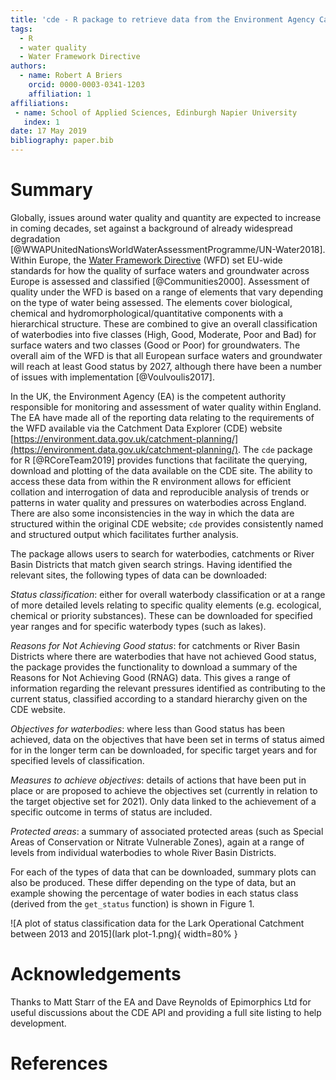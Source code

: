 ```yaml
---
title: 'cde - R package to retrieve data from the Environment Agency Catchment Data Explorer site'
tags:
  - R
  - water quality
  - Water Framework Directive
authors:
  - name: Robert A Briers
    orcid: 0000-0003-0341-1203
    affiliation: 1
affiliations:
 - name: School of Applied Sciences, Edinburgh Napier University
   index: 1
date: 17 May 2019
bibliography: paper.bib
---
```


# Summary

Globally, issues around water quality and quantity are expected to increase in coming decades, set against a background of already widespread degradation [@WWAPUnitedNationsWorldWaterAssessmentProgramme/UN-Water2018]. Within Europe, the [Water Framework Directive](http://ec.europa.eu/environment/water/water-framework/) (WFD) set EU-wide standards for how the quality of surface waters and groundwater across Europe is assessed and classified [@Communities2000]. Assessment of quality under the WFD is based on a range of elements that vary depending on the type of water being assessed. The elements cover biological, chemical and hydromorphological/quantitative components with a hierarchical structure. These are combined to give an overall classification of waterbodies into five classes (High, Good, Moderate, Poor and Bad) for surface waters and two classes (Good or Poor) for groundwaters. The overall aim of the WFD is that all European surface waters and groundwater will reach at least Good status by 2027, although there have been a number of issues with implementation [@Voulvoulis2017].

In the UK, the Environment Agency (EA) is the competent authority responsible for monitoring and assessment of water quality within England. The EA have made all of the reporting data relating to the requirements of the WFD available via the Catchment Data Explorer (CDE) website [https://environment.data.gov.uk/catchment-planning/](https://environment.data.gov.uk/catchment-planning/). The ``cde`` package for R [@RCoreTeam2019] provides functions that facilitate the querying, download and plotting of the data available on the CDE site. The ability to access these data from within the R environment allows for efficient collation and interrogation of data and reproducible analysis of trends or patterns in water quality and pressures on waterbodies across England. There are also some inconsistencies in the way in which the data are structured within the original CDE website; ``cde`` provides consistently named and structured output which facilitates further analysis.

The package allows users to search for waterbodies, catchments or River Basin Districts that match given search strings. Having identified the relevant sites, the following types of data can be downloaded:

*Status classification*: either for overall waterbody classification or at a range of more detailed levels relating to specific quality elements (e.g. ecological, chemical or priority substances). These can be downloaded for specified year ranges and for specific waterbody types (such as lakes).

*Reasons for Not Achieving Good status*: for catchments or River Basin Districts where there are waterbodies that have not achieved Good status, the package provides the functionality to download a summary of the Reasons for Not Achieving Good (RNAG) data. This gives a range of information regarding the relevant pressures identified as contributing to the current status, classified according to a standard hierarchy given on the CDE website.

*Objectives for waterbodies*: where less than Good status has been achieved, data on the objectives that have been set in terms of status aimed for in the longer term can be downloaded, for specific target years and for specified levels of classification.

*Measures to achieve objectives*: details of actions that have been put in place or are proposed to achieve the objectives set (currently in relation to the target objective set for 2021). Only data linked to the achievement of a specific outcome in terms of status are included.

*Protected areas*: a summary of associated protected areas (such as Special Areas of Conservation or Nitrate Vulnerable Zones), again at a range of levels from individual waterbodies to whole River Basin Districts.

For each of the types of data that can be downloaded, summary plots can also be produced. These differ depending on the type of data, but an example showing the percentage of water bodies in each status class (derived from the ``get_status`` function) is shown in Figure 1.

![A plot of status classification data for the Lark Operational Catchment between 2013 and 2015](lark plot-1.png){ width=80% }

# Acknowledgements

Thanks to Matt Starr of the EA and Dave Reynolds of Epimorphics Ltd for useful discussions about the CDE API and providing a full site listing to help development.

# References
